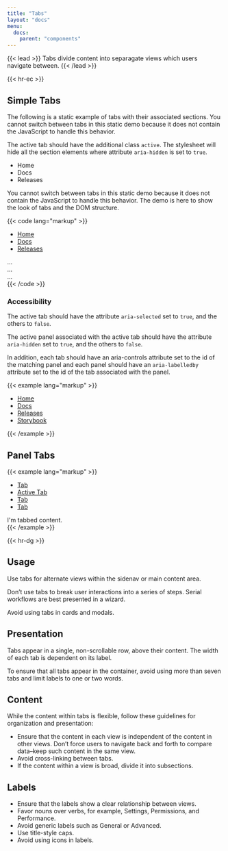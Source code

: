 ```yaml
---
title: "Tabs"
layout: "docs"
menu:
  docs:
    parent: "components"
---
```


{{< lead >}}
Tabs divide content into separagate views which users navigate between.
{{< /lead >}}

{{< hr-ec >}}

## Simple Tabs

The following is a static example of tabs with their associated sections. You cannot switch between tabs in this static demo because it does not contain the JavaScript to handle this behavior.

The active tab should have the additional class `active`. The stylesheet will hide all the section elements where attribute `aria-hidden` is set to `true`.

<div>
<ul class="tabs" role="tablist">
  <li class="tabs__tab" role="presentation">
    <a id="tab1" class="tabs__link" type="button"
            aria-controls="panel1" aria-selcted="false">Home</a>
  </li>
  <li class="tabs__tab" role="presentation">
    <a id="tab2" class="tabs__link tabs__link--active" type="button"
            aria-controls="panel2" aria-selected="true">Docs</a>
  </li>
  <li class="tabs__tab" role="presentation">
    <a id="tab3" class="tabs__link" type="button"
            aria-controls="panel3" aria-selcted="false">Releases</a>
  </li>
</ul>
</div>

You cannot switch between tabs in this static demo because it does not contain the JavaScript to handle this behavior. The demo is here to show the look of tabs and the DOM structure.

{{< code lang="markup" >}}
<ul class="tabs" role="tablist">
  <li class="tabs__tab" role="presentation">
    <a href="#panel1" id="tab1" class="tabs__link" type="button"
       aria-controls="panel1" aria-selcted="false">Home</a>
  </li>
  <li class="tabs__tab" role="presentation">
    <a href="#panel2" id="tab2" class="tabs__link tabs__link--active" type="button"
       aria-controls="panel2" aria-selected="true">Docs</a>
  </li>
  <li class="tabs__tab" role="presentation">
    <a href="#panel3" id="tab3" class="tabs__link" type="button"
       aria-controls="panel3" aria-selcted="false">Releases</a>
  </li>
</ul>
<section id="panel1" role="tabpanel" aria-labelledby="tab1">
  ...
</section>
<section id="panel2" role="tabpanel" aria-labelledby="tab2">
  ...
</section>
<section id="panel3" role="tabpanel" aria-labelledby="tab3">
  ...
</section>
{{< /code >}}

### Accessibility

The active tab should have the attribute `aria-selected` set to `true`, and the others to `false`.

The active panel associated with the active tab should have the attribute `aria-hidden` set to `true`, and the others to `false`.

In addition, each tab should have an aria-controls attribute set to the id of the matching panel and each panel should have an `aria-labelledby` attribute set to the id of the tab associated with the panel.

{{< example lang="markup" >}}
<ul class="tabs" role="tablist">
  <li class="tabs__tab" role="presentation">
    <a href="#" class="tabs__link">
      Home
    </a>
  </li>
  <li class="tabs__tab" role="presentation">
    <a href="#" class="tabs__link tabs__link--active">
      Docs
    </a>
  </li>
  <li class="tabs__tab" role="presentation">
    <a href="#" class="tabs__link">
      Releases
    </a>
  </li>
  <li class="tabs__tab" role="presentation">
    <a href="#" class="tabs__link">
      Storybook
    </a>
  </li>
</ul>


{{< /example >}}

## Panel Tabs


{{< example lang="markup" >}}
<ul class="tabs tabs--panel tabs--border-radius-content">
  <li class="tabs__tab">
    <a href="#" class="tabs__link tabs__link--panel">
      Tab
    </a>
  </li>
  <li class="tabs__tab">
    <a href="#" class="tabs__link tabs__link--panel tabs__link--active">
      Active Tab
    </a>
  </li>
  <li class="tabs__tab">
    <a href="#" class="tabs__link tabs__link--panel">
      Tab
    </a>
  </li>
  <li class="tabs__tab">
    <a href="#" class="tabs__link tabs__link--panel">
      Tab
    </a>
  </li>
</ul>
<div class="example-tabbed-content p-around--large">
  I'm tabbed content.
</div>
{{< /example >}}


{{< hr-dg >}}

## Usage
Use tabs for alternate views within the sidenav or main content area.

Don’t use tabs to break user interactions into a series of steps. Serial workflows are best presented in a wizard.

Avoid using tabs in cards and modals.

## Presentation

Tabs appear in a single, non-scrollable row, above their content. The width of each tab is dependent on its label.

To ensure that all tabs appear in the container, avoid using more than seven tabs and limit labels to one or two words.

## Content

While the content within tabs is flexible, follow these guidelines for organization and presentation:

- Ensure that the content in each view is independent of the content in other views.
Don’t force users to navigate back and forth to compare data–keep such content in the same view.
- Avoid cross-linking between tabs.
- If the content within a view is broad, divide it into subsections.

## Labels

- Ensure that the labels show a clear relationship between views.
- Favor nouns over verbs, for example, Settings, Permissions, and Performance.
- Avoid generic labels such as General or Advanced.
- Use title-style caps.
- Avoid using icons in labels.
